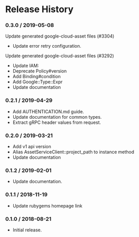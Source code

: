 # Release History

### 0.3.0 / 2019-05-08

Update generated google-cloud-asset files (#3304)
* Update error retry configuration.

Update generated google-cloud-asset files (#3292)
* Update IAM:
* Deprecate Policy#version
* Add Binding#condition
* Add Google::Type::Expr
* Update documentation

### 0.2.1 / 2019-04-29

* Add AUTHENTICATION.md guide.
* Update documentation for common types.
* Extract gRPC header values from request.

### 0.2.0 / 2019-03-21

* Add v1 api version
* Alias AssetServiceClient::project_path to instance method
* Update documentation

### 0.1.2 / 2019-02-01

* Update documentation.

### 0.1.1 / 2018-11-19

* Update rubygems homepage link

### 0.1.0 / 2018-08-21

* Initial release.
